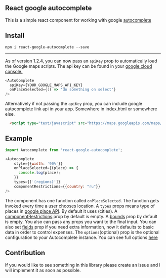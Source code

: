 ## React google autocomplete

  This is a simple react component for working with google [autocomplete](https://developers.google.com/maps/documentation/javascript/examples/places-autocomplete)

## Install

`npm i react-google-autocomplete --save`

<hr>

As of version 1.2.4, you can now pass an `apiKey` prop to automatically load the Google maps scripts. The api key can be found in your [google cloud console.](https://developers.google.com/maps/documentation/javascript/get-api-key)

```js
<AutoComplete
  apiKey={YOUR_GOOGLE_MAPS_API_KEY}
  onPlaceSelected={() => 'do something on select'}
/>
```

Alternatively if not passing the `apiKey` prop, you can include google autocomplete link api in your app. Somewhere in index.html or somewhere else.

```html
  <script type="text/javascript" src="https://maps.googleapis.com/maps/api/js?key=[YOUR_API_KEY]&libraries=places"></script>
```

## Example

```js
import Autocomplete from 'react-google-autocomplete';

<Autocomplete
    style={{width: '90%'}}
    onPlaceSelected={(place) => {
      console.log(place);
    }}
    types={['(regions)']}
    componentRestrictions={{country: "ru"}}
/>
```

The component has one function called `onPlaceSelected`. The function gets invoked every time a user chooses location.
A `types` props means type of places in [google place API](https://developers.google.com/places/web-service/autocomplete#place_types). By default it uses (cities).
A [componentRestrictions](https://developers.google.com/maps/documentation/javascript/reference#ComponentRestrictions) prop by default is empty.
A [bounds](https://developers.google.com/maps/documentation/javascript/reference#AutocompleteOptions) prop by default is empty.
You also can pass any props you want to the final input. You can also set [fields](https://developers.google.com/maps/documentation/javascript/reference/places-service#PlaceResult) prop if you need extra information, now it defaults to basic data in order to control expenses.
The `options`(optional) prop is the optional configuration to your Autocomplete instance. You can see full options [here](https://developers.google.com/maps/documentation/javascript/places-autocomplete#add_autocomplete) 

## Contribution

If you would like to see something in this library please create an issue and I will implement it as soon as possible.
